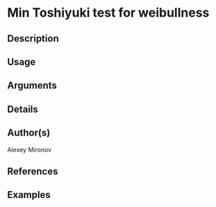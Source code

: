 # Min Toshiyuki test for weibullness

## Description

## Usage

## Arguments

## Details

## Author(s)
Alexey Mironov

## References

## Examples
